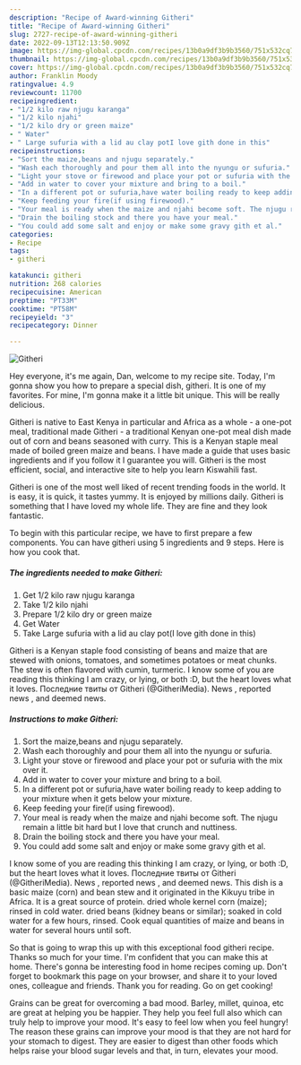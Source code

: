 ```yaml
---
description: "Recipe of Award-winning Githeri"
title: "Recipe of Award-winning Githeri"
slug: 2727-recipe-of-award-winning-githeri
date: 2022-09-13T12:13:50.909Z
image: https://img-global.cpcdn.com/recipes/13b0a9df3b9b3560/751x532cq70/githeri-recipe-main-photo.jpg
thumbnail: https://img-global.cpcdn.com/recipes/13b0a9df3b9b3560/751x532cq70/githeri-recipe-main-photo.jpg
cover: https://img-global.cpcdn.com/recipes/13b0a9df3b9b3560/751x532cq70/githeri-recipe-main-photo.jpg
author: Franklin Moody
ratingvalue: 4.9
reviewcount: 11700
recipeingredient:
- "1/2 kilo raw njugu karanga"
- "1/2 kilo njahi"
- "1/2 kilo dry or green maize"
- " Water"
- " Large sufuria with a lid au clay potI love gith done in this"
recipeinstructions:
- "Sort the maize,beans and njugu separately."
- "Wash each thoroughly and pour them all into the nyungu or sufuria."
- "Light your stove or firewood and place your pot or sufuria with the mix over it."
- "Add in water to cover your mixture and bring to a boil."
- "In a different pot or sufuria,have water boiling ready to keep adding to your mixture when it gets below your mixture."
- "Keep feeding your fire(if using firewood)."
- "Your meal is ready when the maize and njahi become soft. The njugu remain a little bit hard but I love that crunch and nuttiness."
- "Drain the boiling stock and there you have your meal."
- "You could add some salt and enjoy or make some gravy gith et al."
categories:
- Recipe
tags:
- githeri

katakunci: githeri 
nutrition: 268 calories
recipecuisine: American
preptime: "PT33M"
cooktime: "PT58M"
recipeyield: "3"
recipecategory: Dinner

---
```



![Githeri](https://img-global.cpcdn.com/recipes/13b0a9df3b9b3560/751x532cq70/githeri-recipe-main-photo.jpg)

Hey everyone, it's me again, Dan, welcome to my recipe site. Today, I'm gonna show you how to prepare a special dish, githeri. It is one of my favorites. For mine, I'm gonna make it a little bit unique. This will be really delicious.

Githeri is native to East Kenya in particular and Africa as a whole - a one-pot meal, traditional made Githeri - a traditional Kenyan one-pot meal dish made out of corn and beans seasoned with curry. This is a Kenyan staple meal made of boiled green maize and beans. I have made a guide that uses basic ingredients and if you follow it I guarantee you will. Githeri is the most efficient, social, and interactive site to help you learn Kiswahili fast.

Githeri is one of the most well liked of recent trending foods in the world. It is easy, it is quick, it tastes yummy. It is enjoyed by millions daily. Githeri is something that I have loved my whole life. They are fine and they look fantastic.


To begin with this particular recipe, we have to first prepare a few components. You can have githeri using 5 ingredients and 9 steps. Here is how you cook that.

<!--inarticleads1-->

##### The ingredients needed to make Githeri:

1. Get 1/2 kilo raw njugu karanga
1. Take 1/2 kilo njahi
1. Prepare 1/2 kilo dry or green maize
1. Get  Water
1. Take  Large sufuria with a lid au clay pot(I love gith done in this)


Githeri is a Kenyan staple food consisting of beans and maize that are stewed with onions, tomatoes, and sometimes potatoes or meat chunks. The stew is often flavored with cumin, turmeric. I know some of you are reading this thinking I am crazy, or lying, or both :D, but the heart loves what it loves. Последние твиты от Githeri (@GitheriMedia). News , reported news , and deemed news. 

<!--inarticleads2-->

##### Instructions to make Githeri:

1. Sort the maize,beans and njugu separately.
1. Wash each thoroughly and pour them all into the nyungu or sufuria.
1. Light your stove or firewood and place your pot or sufuria with the mix over it.
1. Add in water to cover your mixture and bring to a boil.
1. In a different pot or sufuria,have water boiling ready to keep adding to your mixture when it gets below your mixture.
1. Keep feeding your fire(if using firewood).
1. Your meal is ready when the maize and njahi become soft. The njugu remain a little bit hard but I love that crunch and nuttiness.
1. Drain the boiling stock and there you have your meal.
1. You could add some salt and enjoy or make some gravy gith et al.


I know some of you are reading this thinking I am crazy, or lying, or both :D, but the heart loves what it loves. Последние твиты от Githeri (@GitheriMedia). News , reported news , and deemed news. This dish is a basic maize (corn) and bean stew and it originated in the Kikuyu tribe in Africa. It is a great source of protein. dried whole kernel corn (maize); rinsed in cold water. dried beans (kidney beans or similar); soaked in cold water for a few hours, rinsed. Cook equal quantities of maize and beans in water for several hours until soft. 

So that is going to wrap this up with this exceptional food githeri recipe. Thanks so much for your time. I'm confident that you can make this at home. There's gonna be interesting food in home recipes coming up. Don't forget to bookmark this page on your browser, and share it to your loved ones, colleague and friends. Thank you for reading. Go on get cooking!

Grains can be great for overcoming a bad mood. Barley, millet, quinoa, etc are great at helping you be happier. They help you feel full also which can truly help to improve your mood. It's easy to feel low when you feel hungry! The reason these grains can improve your mood is that they are not hard for your stomach to digest. They are easier to digest than other foods which helps raise your blood sugar levels and that, in turn, elevates your mood.
